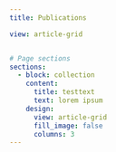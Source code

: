 ```yaml
---
title: Publications

view: article-grid


# Page sections
sections:
  - block: collection
    content:
      title: testtext
      text: lorem ipsum 
    design:
      view: article-grid
      fill_image: false
      columns: 3
---
```

